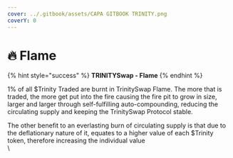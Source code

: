 ```yaml
---
cover: ../.gitbook/assets/CAPA GITBOOK TRINITY.png
coverY: 0
---
```


# 🔥 Flame

{% hint style="success" %}
**TRINITYSwap - Flame**
{% endhint %}

1% of all $Trinity Traded are burnt in TrinitySwap Flame. The more that is traded, the more get put into the fire causing the fire pit to grow in size, larger and larger through self-fulfilling auto-compounding, reducing the circulating supply and keeping the TrinitySwap Protocol stable.

The other benefit to an everlasting burn of circulating supply is that due to the deflationary nature of it, equates to a higher value of each $Trinity token, therefore increasing the individual value\
\
